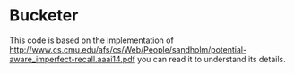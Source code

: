 # Bucketer
This code is based on the implementation of http://www.cs.cmu.edu/afs/cs/Web/People/sandholm/potential-aware_imperfect-recall.aaai14.pdf you can read it to understand its details.

